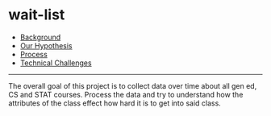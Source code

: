 # wait-list

- [Background](docs/BACKGROUND.md)
- [Our Hypothesis](docs/HYPOTHESIS.md)
- [Process](docs/PROCESS.md)
- [Technical Challenges](docs/TECHNICAL.md)

-----

The overall goal of this project is to collect data over time about all gen ed, CS and STAT courses. Process the data and try to understand how the attributes of the class effect how hard it is to get into said class. 

